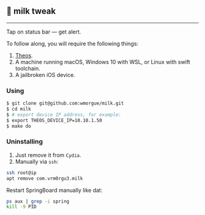 ## 🥛 milk tweak
---

Tap on status bar — get alert.


To follow along, you will require the following things:

1. [Theos].
2. A machine running macOS, Windows 10 with WSL, or Linux with swift toolchain.
3. A jailbroken iOS device.


### Using

```bash
$ git clone git@github.com:wmorgue/milk.git
$ cd milk
$ # export device IP address, for example:
$ export THEOS_DEVICE_IP=10.10.1.50
$ make do
```


[Theos]: https://github.com/theos/theos/wiki/Installation

### Uninstalling

1. Just remove it from `Cydia`.
2. Manually via `ssh`:

```bash
ssh root@ip
apt remove com.vrm0rgu3.milk
```

Restart SpringBoard manually like dat:

```bash
ps aux | grep -i spring
kill -9 PID
```
